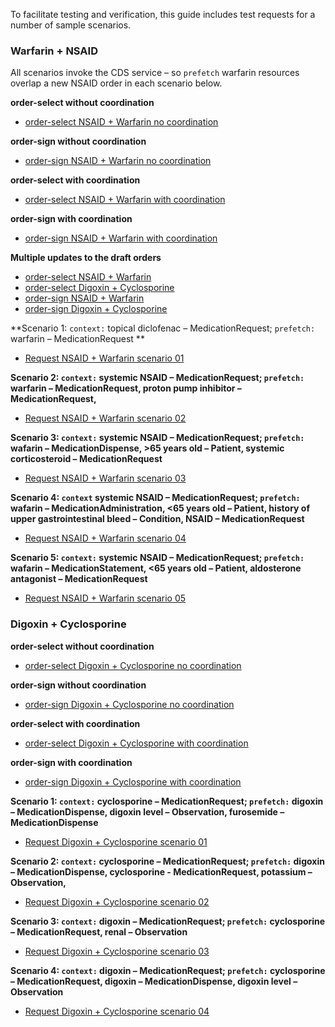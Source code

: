 

To facilitate testing and verification, this guide includes test requests for a number of sample scenarios.

### Warfarin + NSAID

All scenarios invoke the CDS service – so `prefetch` warfarin resources overlap a new NSAID order in each scenario below. 

**order-select without coordination**
* [order-select NSAID + Warfarin no coordination](requests/warfarin-nsaids-order-select-no-coordination.json)

**order-sign without coordination**
* [order-sign NSAID + Warfarin no coordination](requests/warfarin-nsaids-order-sign-no-coordination.json)

**order-select with coordination**
* [order-select NSAID + Warfarin with coordination](requests/warfarin-nsaids-order-select-coordination.json)

**order-sign with coordination**
* [order-sign NSAID + Warfarin with coordination](requests/warfarin-nsaids-order-sign-coordination.json)

**Multiple updates to the draft orders**
* [order-select NSAID + Warfarin](requests/multi-update-draft-orders-1.json)
* [order-select Digoxin + Cyclosporine](requests/multi-update-draft-orders-2.json)
* [order-sign NSAID + Warfarin](requests/multi-update-draft-orders-3.json)
* [order-sign Digoxin + Cyclosporine](requests/multi-update-draft-orders-4.json)



**Scenario 1: `context:` topical diclofenac – MedicationRequest; `prefetch:` warfarin – MedicationRequest **
* [Request NSAID + Warfarin scenario 01](requests/request-warfarin-nsaid-scenario-01.json)

**Scenario 2: `context:` systemic NSAID – MedicationRequest; `prefetch:` warfarin – MedicationRequest, proton pump inhibitor – MedicationRequest,**
* [Request NSAID + Warfarin scenario 02](requests/request-warfarin-nsaid-scenario-02.json) 

**Scenario 3: `context:` systemic NSAID – MedicationRequest; `prefetch:` wafarin – MedicationDispense, >65 years old – Patient, systemic corticosteroid – MedicationRequest**
* [Request NSAID + Warfarin scenario 03](requests/request-warfarin-nsaid-scenario-03.json) 

**Scenario 4: `context` systemic NSAID – MedicationRequest; `prefetch:` wafarin – MedicationAdministration, <65 years old – Patient, history of upper gastrointestinal bleed – Condition, NSAID – MedicationRequest**
* [Request NSAID + Warfarin scenario 04](requests/request-warfarin-nsaid-scenario-04.json) 

**Scenario 5: `context:` systemic NSAID – MedicationRequest; `prefetch:` wafarin – MedicationStatement, <65 years old – Patient, aldosterone antagonist – MedicationRequest**
* [Request NSAID + Warfarin scenario 05](requests/request-warfarin-nsaid-scenario-05.json) 


### Digoxin + Cyclosporine

**order-select without coordination**
* [order-select Digoxin + Cyclosporine no coordination](requests/digoxin-cyclosporine-order-select-no-coordination.json)

**order-sign without coordination**
* [order-sign Digoxin + Cyclosporine no coordination](requests/digoxin-cyclosporine-order-sign-no-coordination.json)

**order-select with coordination**
* [order-select Digoxin + Cyclosporine with coordination](requests/digoxin-cyclosporine-order-select-coordination.json)

**order-sign with coordination**
* [order-sign Digoxin + Cyclosporine with coordination](requests/digoxin-cyclosporine-order-sign-coordination.json)


**Scenario 1: `context:` cyclosporine – MedicationRequest; `prefetch:` digoxin – MedicationDispense, digoxin level – Observation, furosemide – MedicationDispense**
* [Request Digoxin + Cyclosporine scenario 01](requests/request-digoxin-cyclosporine-scenario-01.json)

**Scenario 2: `context:` cyclosporine – MedicationRequest; `prefetch:` digoxin – MedicationDispense, cyclosporine - MedicationRequest, potassium – Observation,** 
* [Request Digoxin + Cyclosporine scenario 02](requests/request-digoxin-cyclosporine-scenario-02.json)

**Scenario 3: `context:` digoxin – MedicationRequest; `prefetch:` cyclosporine – MedicationRequest, renal – Observation**
* [Request Digoxin + Cyclosporine scenario 03](requests/request-digoxin-cyclosporine-scenario-03.json)

**Scenario 4: `context:` digoxin – MedicationRequest; `prefetch:` cyclosporine – MedicationRequest, digoxin – MedicationDispense, digoxin level – Observation**
* [Request Digoxin + Cyclosporine scenario 04](requests/request-digoxin-cyclosporine-scenario-04.json)
